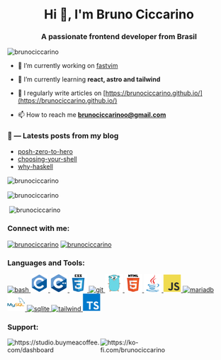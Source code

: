 
<h1 align="center">Hi 👋, I'm Bruno Ciccarino</h1>
<h3 align="center">A passionate frontend developer from Brasil</h3>

<p align="left"> <img src="https://komarev.com/ghpvc/?username=brunociccarino&label=Profile%20views&color=0e75b6&style=flat" alt="brunociccarino" /> </p>

- 🔭 I’m currently working on [fastvim](https://github.com/fastvim/fastvim)

- 🌱 I’m currently learning **react, astro and tailwind**

- 📝 I regularly write articles on [https://brunociccarino.github.io/](https://brunociccarino.github.io/)

- 📫 How to reach me **brunociccarinoo@gmail.com**

### 📝 — Latests posts from my blog

- [posh-zero-to-hero](https://brunociccarino.github.io/posts/posh-zero-to-hero/)
- [choosing-your-shell](https://brunociccarino.github.io/posts/choosing-your-shell/)
- [why-haskell](https://brunociccarino.github.io/posts/why-haskell/)

<p><img align="center" src="https://github-readme-streak-stats.herokuapp.com/?user=brunociccarino&theme=radical" alt="brunociccarino" /></p>
<p><img align="center" src="https://github-readme-stats.vercel.app/api/top-langs?username=brunociccarino&show_icons=true&locale=en&layout=compact&theme=radical" alt="brunociccarino" /></p>
<p>&nbsp;<img align="center" src="https://github-readme-stats.vercel.app/api?username=brunociccarino&show_icons=true&locale=en&theme=radical" alt="brunociccarino" /></p>

<h3 align="left">Connect with me:</h3>
<p align="left">
<a href="https://dev.to/brunociccarino" target="blank"><img align="center" src="https://raw.githubusercontent.com/rahuldkjain/github-profile-readme-generator/master/src/images/icons/Social/devto.svg" alt="brunociccarino" height="30" width="40" /></a>
<a href="https://twitter.com/brunociccarino" target="blank"><img align="center" src="https://raw.githubusercontent.com/rahuldkjain/github-profile-readme-generator/master/src/images/icons/Social/twitter.svg" alt="brunociccarino" height="30" width="40" /></a>
</p>

<h3 align="left">Languages and Tools:</h3>
<p align="left"> <a href="https://www.gnu.org/software/bash/" target="_blank" rel="noreferrer"> <img src="https://www.vectorlogo.zone/logos/gnu_bash/gnu_bash-icon.svg" alt="bash" width="40" height="40"/> </a> <a href="https://www.cprogramming.com/" target="_blank" rel="noreferrer"> <img src="https://raw.githubusercontent.com/devicons/devicon/master/icons/c/c-original.svg" alt="c" width="40" height="40"/> </a> <a href="https://www.w3schools.com/cpp/" target="_blank" rel="noreferrer"> <img src="https://raw.githubusercontent.com/devicons/devicon/master/icons/cplusplus/cplusplus-original.svg" alt="cplusplus" width="40" height="40"/> </a> <a href="https://www.w3schools.com/css/" target="_blank" rel="noreferrer"> <img src="https://raw.githubusercontent.com/devicons/devicon/master/icons/css3/css3-original-wordmark.svg" alt="css3" width="40" height="40"/> </a> <a href="https://git-scm.com/" target="_blank" rel="noreferrer"> <img src="https://www.vectorlogo.zone/logos/git-scm/git-scm-icon.svg" alt="git" width="40" height="40"/> </a> <a href="https://golang.org" target="_blank" rel="noreferrer"> <img src="https://raw.githubusercontent.com/devicons/devicon/master/icons/go/go-original.svg" alt="go" width="40" height="40"/> </a> <a href="https://www.w3.org/html/" target="_blank" rel="noreferrer"> <img src="https://raw.githubusercontent.com/devicons/devicon/master/icons/html5/html5-original-wordmark.svg" alt="html5" width="40" height="40"/> </a> <a href="https://www.java.com" target="_blank" rel="noreferrer"> <img src="https://raw.githubusercontent.com/devicons/devicon/master/icons/java/java-original.svg" alt="java" width="40" height="40"/> </a> <a href="https://developer.mozilla.org/en-US/docs/Web/JavaScript" target="_blank" rel="noreferrer"> <img src="https://raw.githubusercontent.com/devicons/devicon/master/icons/javascript/javascript-original.svg" alt="javascript" width="40" height="40"/> </a> <a href="https://mariadb.org/" target="_blank" rel="noreferrer"> <img src="https://www.vectorlogo.zone/logos/mariadb/mariadb-icon.svg" alt="mariadb" width="40" height="40"/> </a> <a href="https://www.mysql.com/" target="_blank" rel="noreferrer"> <img src="https://raw.githubusercontent.com/devicons/devicon/master/icons/mysql/mysql-original-wordmark.svg" alt="mysql" width="40" height="40"/> </a> <a href="https://www.sqlite.org/" target="_blank" rel="noreferrer"> <img src="https://www.vectorlogo.zone/logos/sqlite/sqlite-icon.svg" alt="sqlite" width="40" height="40"/> </a> <a href="https://tailwindcss.com/" target="_blank" rel="noreferrer"> <img src="https://www.vectorlogo.zone/logos/tailwindcss/tailwindcss-icon.svg" alt="tailwind" width="40" height="40"/> </a> <a href="https://www.typescriptlang.org/" target="_blank" rel="noreferrer"> <img src="https://raw.githubusercontent.com/devicons/devicon/master/icons/typescript/typescript-original.svg" alt="typescript" width="40" height="40"/> </a> </p>

<h3 align="left">Support:</h3>
<p><a href="https://www.buymeacoffee.com/https://studio.buymeacoffee.com/dashboard"> <img align="left" src="https://cdn.buymeacoffee.com/buttons/v2/default-yellow.png" height="50" width="210" alt="https://studio.buymeacoffee.com/dashboard" /></a><a href="https://ko-fi.com/https://ko-fi.com/brunociccarino"> <img align="left" src="https://cdn.ko-fi.com/cdn/kofi3.png?v=3" height="50" width="210" alt="https://ko-fi.com/brunociccarino" /></a></p><br><br>



